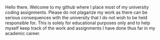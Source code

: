 Hello there. Welcome to my github where I place most of my university coding assignments. Please do not plagarize my work as there can be serious consequences with the university that I do not wish to be held responsible for. This is solely for educational purposes only and to help myself keep track of the work and assignments I have done thus far in my academic career.
